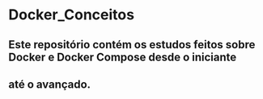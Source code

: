 # Docker_Conceitos

## Este repositório contém os estudos feitos sobre Docker e Docker Compose desde o iniciante
## até o avançado.